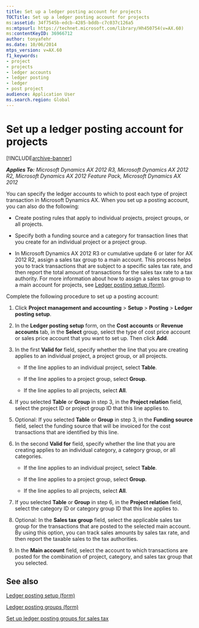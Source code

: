 ```yaml
---
title: Set up a ledger posting account for projects
TOCTitle: Set up a ledger posting account for projects
ms:assetid: 34f7545b-edcb-4285-bddb-c7c037c126a5
ms:mtpsurl: https://technet.microsoft.com/library/Hh450754(v=AX.60)
ms:contentKeyID: 36966712
author: tonyafehr
ms.date: 10/06/2014
mtps_version: v=AX.60
f1_keywords:
- project
- projects
- ledger accounts
- ledger posting
- ledger
- post project
audience: Application User
ms.search.region: Global
---
```


# Set up a ledger posting account for projects 


[!INCLUDE[archive-banner](includes/archive-banner.md)]


_**Applies To:** Microsoft Dynamics AX 2012 R3, Microsoft Dynamics AX 2012 R2, Microsoft Dynamics AX 2012 Feature Pack, Microsoft Dynamics AX 2012_

You can specify the ledger accounts to which to post each type of project transaction in Microsoft Dynamics AX. When you set up a posting account, you can also do the following:

  - Create posting rules that apply to individual projects, project groups, or all projects.

  - Specify both a funding source and a category for transaction lines that you create for an individual project or a project group.

  - In Microsoft Dynamics AX 2012 R3 or cumulative update 6 or later for AX 2012 R2, assign a sales tax group to a main account. This process helps you to track transactions that are subject to a specific sales tax rate, and then report the total amount of transactions for the sales tax rate to a tax authority. For more information about how to assign a sales tax group to a main account for projects, see [Ledger posting setup (form)](https://technet.microsoft.com/library/aa599270\(v=ax.60\)).

Complete the following procedure to set up a posting account:

1.  Click **Project management and accounting** \> **Setup** \> **Posting** \> **Ledger posting setup**.

2.  In the **Ledger posting setup** form, on the **Cost accounts** or **Revenue accounts** tab, in the **Select** group, select the type of cost price account or sales price account that you want to set up. Then click **Add**.

3.  In the first **Valid for** field, specify whether the line that you are creating applies to an individual project, a project group, or all projects.
    
      - If the line applies to an individual project, select **Table**.
    
      - If the line applies to a project group, select **Group**.
    
      - If the line applies to all projects, select **All**.

4.  If you selected **Table** or **Group** in step 3, in the **Project relation** field, select the project ID or project group ID that this line applies to.

5.  Optional: If you selected **Table** or **Group** in step 3, in the **Funding source** field, select the funding source that will be invoiced for the cost transactions that are identified by this line.

6.  In the second **Valid for** field, specify whether the line that you are creating applies to an individual category, a category group, or all categories.
    
      - If the line applies to an individual project, select **Table**.
    
      - If the line applies to a project group, select **Group**.
    
      - If the line applies to all projects, select **All**.

7.  If you selected **Table** or **Group** in step 6, in the **Project relation** field, select the category ID or category group ID that this line applies to.

8.  Optional: In the **Sales tax group** field, select the applicable sales tax group for the transactions that are posted to the selected main account. By using this option, you can track sales amounts by sales tax rate, and then report the taxable sales to the tax authorities.

9.  In the **Main account** field, select the account to which transactions are posted for the combination of project, category, and sales tax group that you selected.

## See also

[Ledger posting setup (form)](https://technet.microsoft.com/library/aa599270\(v=ax.60\))

[Ledger posting groups (form)](https://technet.microsoft.com/library/aa598801\(v=ax.60\))

[Set up ledger posting groups for sales tax](set-up-ledger-posting-groups-for-sales-tax.md)

  


